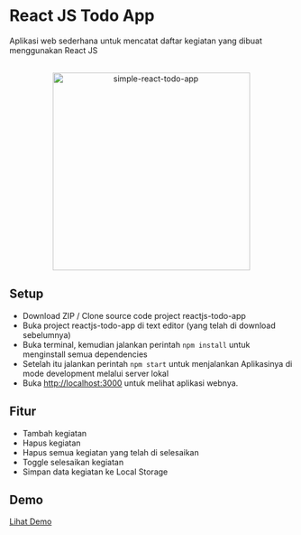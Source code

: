 # React JS Todo App

Aplikasi web sederhana untuk mencatat daftar kegiatan yang dibuat menggunakan React JS

<p align="center">
<br>
   <img src="https://i.ibb.co/j4zxc7R/simple-react-todo-app.png" alt="simple-react-todo-app" border="0" width="350">
</p>

## Setup

- Download ZIP / Clone source code project reactjs-todo-app
- Buka project reactjs-todo-app di text editor (yang telah di download sebelumnya)
- Buka terminal, kemudian jalankan perintah `npm install` untuk menginstall semua dependencies
- Setelah itu jalankan perintah `npm start` untuk menjalankan Aplikasinya di mode development melalui server lokal
- Buka [http://localhost:3000](http://localhost:3000) untuk melihat aplikasi webnya.

## Fitur

- Tambah kegiatan
- Hapus kegiatan
- Hapus semua kegiatan yang telah di selesaikan
- Toggle selesaikan kegiatan
- Simpan data kegiatan ke Local Storage

## Demo

   [Lihat Demo](https://keen-boyd-c18a14.netlify.app/)
